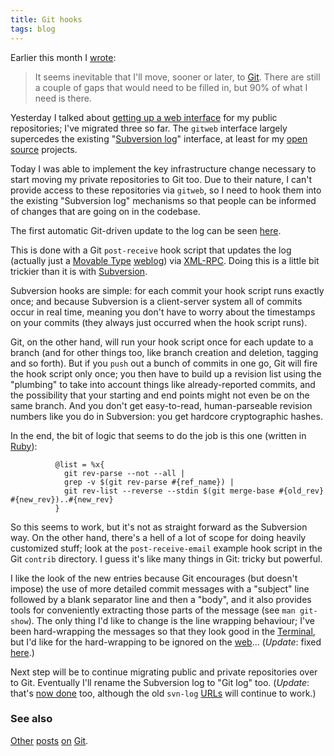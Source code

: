 ```yaml
---
title: Git hooks
tags: blog
---
```


Earlier this month I [wrote](http://typechecked.net/a/about/wincent/weblog/archives/2007/07/musings_on_subv.php):

> It seems inevitable that I'll move, sooner or later, to [Git](http://typechecked.net/wiki/Git). There are still a couple of gaps that would need to be filled in, but 90% of what I need is there.

Yesterday I talked about [getting up a web interface](http://typechecked.net/a/about/wincent/weblog/archives/2007/07/git_notes.php) for my public repositories; I've migrated three so far. The `gitweb` interface largely supercedes the existing "[Subversion log](http://typechecked.net/a/about/wincent/weblog/svn-log/archives/)" interface, at least for my [open source](http://typechecked.net/wiki/open%20source) projects.

Today I was able to implement the key infrastructure change necessary to start moving my private repositories to Git too. Due to their nature, I can't provide access to these repositories via `gitweb`, so I need to hook them into the existing "Subversion log" mechanisms so that people can be informed of changes that are going on in the codebase.

The first automatic Git-driven update to the log can be seen [here](http://typechecked.net/a/about/wincent/weblog/svn-log/archives/2007/07/initial_import_snippets_4cfa16.php).

This is done with a Git `post-receive` hook script that updates the log (actually just a [Movable Type](http://typechecked.net/wiki/Movable%20Type) [weblog](http://typechecked.net/wiki/weblog)) via [XML-RPC](http://typechecked.net/wiki/XML-RPC). Doing this is a little bit trickier than it is with [Subversion](http://typechecked.net/wiki/Subversion).

Subversion hooks are simple: for each commit your hook script runs exactly once; and because Subversion is a client-server system all of commits occur in real time, meaning you don't have to worry about the timestamps on your commits (they always just occurred when the hook script runs).

Git, on the other hand, will run your hook script once for each update to a branch (and for other things too, like branch creation and deletion, tagging and so forth). But if you `push` out a bunch of commits in one go, Git will fire the hook script only once; you then have to build up a revision list using the "plumbing" to take into account things like already-reported commits, and the possibility that your starting and end points might not even be on the same branch. And you don't get easy-to-read, human-parseable revision numbers like you do in Subversion: you get hardcore cryptographic hashes.

In the end, the bit of logic that seems to do the job is this one (written in [Ruby](http://typechecked.net/wiki/Ruby)):

              @list = %x{
                git rev-parse --not --all |
                grep -v $(git rev-parse #{ref_name}) |
                git rev-list --reverse --stdin $(git merge-base #{old_rev} #{new_rev})..#{new_rev}
              }

So this seems to work, but it's not as straight forward as the Subversion way. On the other hand, there's a hell of a lot of scope for doing heavily customized stuff; look at the `post-receive-email` example hook script in the Git `contrib` directory. I guess it's like many things in Git: tricky but powerful.

I like the look of the new entries because Git encourages (but doesn't impose) the use of more detailed commit messages with a "subject" line followed by a blank separator line and then a "body", and it also provides tools for conveniently extracting those parts of the message (see `man git-show`). The only thing I'd like to change is the line wrapping behaviour; I've been hard-wrapping the messages so that they look good in the [Terminal](http://typechecked.net/wiki/Terminal), but I'd like for the hard-wrapping to be ignored on the [web](http://typechecked.net/wiki/web)... (_Update_: fixed [here](http://typechecked.net/a/about/wincent/weblog/svn-log/archives/2007/07/softwrapping_of_commit_message.php).)

Next step will be to continue migrating public and private repositories over to Git. Eventually I'll rename the Subversion log to "Git log" too. (_Update_: that's [now done](http://typechecked.net/a/about/wincent/weblog/svn-log/archives/) too, although the old `svn-log` [URLs](http://typechecked.net/wiki/URLs) will continue to work.)

### See also

[Other](http://typechecked.net/a/about/wincent/weblog/archives/2007/07/git_notes.php) [posts](http://typechecked.net/a/about/wincent/weblog/archives/2007/07/a_look_back_bra.php) [on](http://typechecked.net/a/about/wincent/weblog/archives/2007/07/git_changes.php) [Git](http://typechecked.net/a/about/wincent/weblog/archives/2007/07/musings_on_subv.php).
